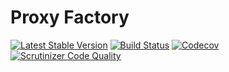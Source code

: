 # Proxy Factory
[![Latest Stable Version](https://poser.pugx.org/cycle/proxy-factory/version)](https://packagist.org/packages/cycle/proxy-factory)
[![Build Status](https://travis-ci.org/cycle/proxy-factory.svg?branch=master)](https://travis-ci.org/cycle/proxy-factory)
[![Codecov](https://codecov.io/gh/cycle/proxy-factory/branch/master/graph/badge.svg)](https://codecov.io/gh/cycle/proxy-factory/)
[![Scrutinizer Code Quality](https://scrutinizer-ci.com/g/cycle/proxy-factory/badges/quality-score.png)](https://scrutinizer-ci.com/g/cycle/proxy-factory/)
